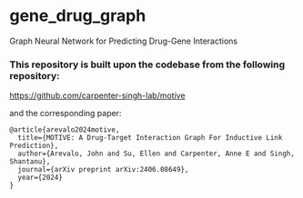 # gene_drug_graph
Graph Neural Network for Predicting Drug-Gene Interactions

### This repository is built upon the codebase from the following repository:
https://github.com/carpenter-singh-lab/motive

and the corresponding paper:
```
@article{arevalo2024motive,
  title={MOTIVE: A Drug-Target Interaction Graph For Inductive Link Prediction},
  author={Arevalo, John and Su, Ellen and Carpenter, Anne E and Singh, Shantanu},
  journal={arXiv preprint arXiv:2406.08649},
  year={2024}
}
```
